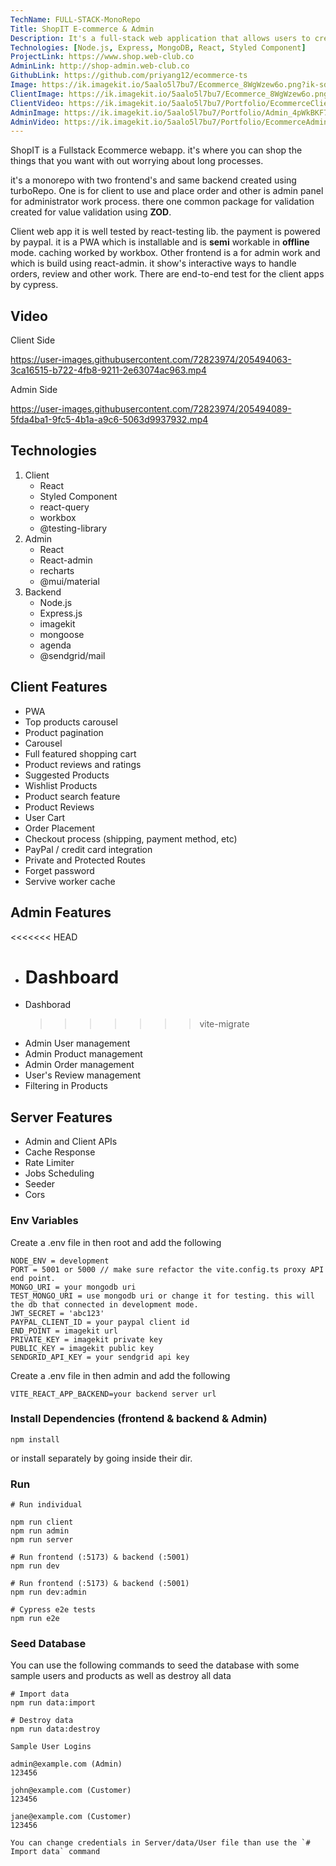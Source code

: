 ```yaml
---
TechName: FULL-STACK-MonoRepo
Title: ShopIT E-commerce & Admin
Description: It's a full-stack web application that allows users to create an account, log in, and create an order. The application also allows users to view their order history, and view their cart. The application is built with Node.js, Express, MongoDB, React, Context API, and Styled Component. The application is deployed on Vercel.
Technologies: [Node.js, Express, MongoDB, React, Styled Component]
ProjectLink: https://www.shop.web-club.co
AdminLink: http://shop-admin.web-club.co
GithubLink: https://github.com/priyang12/ecommerce-ts
Image: https://ik.imagekit.io/5aalo5l7bu7/Ecommerce_8WgWzew6o.png?ik-sdk-version=javascript-1.4.3&updatedAt=1660117461345
ClientImage: https://ik.imagekit.io/5aalo5l7bu7/Ecommerce_8WgWzew6o.png?ik-sdk-version=javascript-1.4.3&updatedAt=1660117461345
ClientVideo: https://ik.imagekit.io/5aalo5l7bu7/Portfolio/EcommerceClient_9av_ILt4v.mp4?ik-sdk-version=javascript-1.4.3&updatedAt=1668355268526
AdminImage: https://ik.imagekit.io/5aalo5l7bu7/Portfolio/Admin_4pWkBKF7g?ik-sdk-version=javascript-1.4.3&updatedAt=1668887257201
AdminVideo: https://ik.imagekit.io/5aalo5l7bu7/Portfolio/EcommerceAdmin_DDzIsBmjK.mp4?ik-sdk-version=javascript-1.4.3&updatedAt=1668887007286
---
```


ShopIT is a Fullstack Ecommerce webapp. it's where you can shop the things that you want with out worrying about long processes.

it's a monorepo with two frontend's and same backend created using turboRepo. One is for client to use and place order and other is admin panel for administrator work process. there one common package for validation created for value validation using **ZOD**.

Client web app it is well tested by react-testing lib. the payment is powered by paypal. it is a PWA which is installable and is **semi** workable in **offline** mode. caching worked by workbox. Other frontend is a for admin work and which is build using react-admin. it show's interactive ways to handle orders, review and other work. There are end-to-end test for the client apps by cypress.

## Video

Client Side

https://user-images.githubusercontent.com/72823974/205494063-3ca16515-b722-4fb8-9211-2e63074ac963.mp4

Admin Side

https://user-images.githubusercontent.com/72823974/205494089-5fda4ba1-9fc5-4b1a-a9c6-5063d9937932.mp4

## Technologies

1. Client
   - React
   - Styled Component
   - react-query
   - workbox
   - @testing-library
2. Admin
   - React
   - React-admin
   - recharts
   - @mui/material
3. Backend
   - Node.js
   - Express.js
   - imagekit
   - mongoose
   - agenda
   - @sendgrid/mail

## Client Features

- PWA
- Top products carousel
- Product pagination
- Carousel
- Full featured shopping cart
- Product reviews and ratings
- Suggested Products
- Wishlist Products
- Product search feature
- Product Reviews
- User Cart
- Order Placement
- Checkout process (shipping, payment method, etc)
- PayPal / credit card integration
- Private and Protected Routes
- Forget password
- Servive worker cache

## Admin Features

<<<<<<< HEAD

- # Dashboard
- Dashborad
  > > > > > > > vite-migrate
- Admin User management
- Admin Product management
- Admin Order management
- User's Review management
- Filtering in Products

## Server Features

- Admin and Client APIs
- Cache Response
- Rate Limiter
- Jobs Scheduling
- Seeder
- Cors

### Env Variables

Create a .env file in then root and add the following

```
NODE_ENV = development
PORT = 5001 or 5000 // make sure refactor the vite.config.ts proxy API end point.
MONGO_URI = your mongodb uri
TEST_MONGO_URI = use mongodb uri or change it for testing. this will the db that connected in development mode.
JWT_SECRET = 'abc123'
PAYPAL_CLIENT_ID = your paypal client id
END_POINT = imagekit url
PRIVATE_KEY = imagekit private key
PUBLIC_KEY = imagekit public key
SENDGRID_API_KEY = your sendgrid api key

```

Create a .env file in then admin and add the following

```
VITE_REACT_APP_BACKEND=your backend server url
```

### Install Dependencies (frontend & backend & Admin)

```
npm install
```

or install separately by going inside their dir.

### Run

```
# Run individual

npm run client
npm run admin
npm run server

# Run frontend (:5173) & backend (:5001)
npm run dev

# Run frontend (:5173) & backend (:5001)
npm run dev:admin

# Cypress e2e tests
npm run e2e

```

### Seed Database

You can use the following commands to seed the database with some sample users and products as well as destroy all data

```
# Import data
npm run data:import

# Destroy data
npm run data:destroy
```

```
Sample User Logins

admin@example.com (Admin)
123456

john@example.com (Customer)
123456

jane@example.com (Customer)
123456

You can change credentials in Server/data/User file than use the `# Import data` command
```
